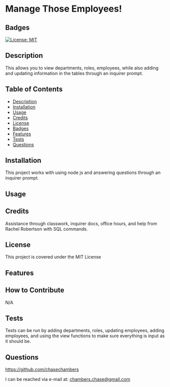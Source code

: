 # Manage Those Employees!
 
 ## Badges

[![License: MIT](https://img.shields.io/badge/License-MIT-yellow.svg)](https://opensource.org/licenses/MIT)

## Description
This allows you to view departments, roles, employees, while also adding and updating information in the tables through an inquirer prompt.

## Table of Contents
- [Description](#description)
- [Installation](#installation)
- [Usage](#usage)
- [Credits](#credits)
- [License](#license)
- [Badges](#badges)
- [Features](#features)
- [Tests](#tests)
- [Questions](#questions)

## Installation
This project works with using node js and answering questions through an inquirer prompt.


## Usage



## Credits
Assistance through classwork, inquirer docs, office hours, and help from Rachel Robertson with SQL commands.

## License

This project is covered under the MIT License


## Features

## How to Contribute
N/A

## Tests
Tests can be run by adding departments, roles, updating employees, adding employees, and using the view functions to make sure everything is input as it should be.

## Questions
https://github.com/chasechambers

I can be reached via e-mail at:
chambers.chase@gmail.com